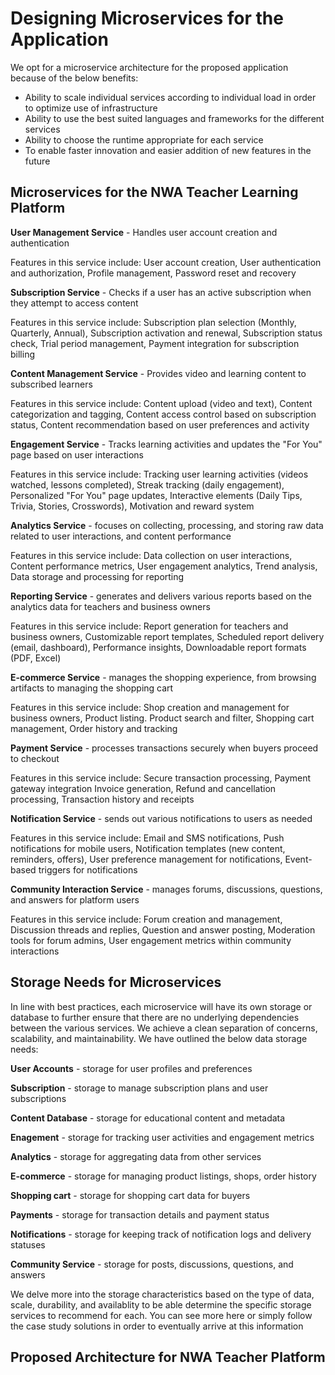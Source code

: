# Designing Microservices for the Application

We opt for a microservice architecture for the proposed application because of the below benefits:
* Ability to scale individual services according to individual load in order to optimize use of infrastructure
* Ability to use the best suited languages and frameworks for the different services
* Ability to choose the runtime appropriate for each service
* To enable faster innovation and easier addition of new features in the future

## Microservices for the NWA Teacher Learning Platform
**User Management Service** - Handles user account creation and authentication

Features in this service include: User account creation, User authentication and authorization, Profile management, Password reset and recovery

**Subscription Service** - Checks if a user has an active subscription when they attempt to access content

Features in this service include: Subscription plan selection (Monthly, Quarterly, Annual), Subscription activation and renewal, Subscription status check, Trial period management, Payment integration for subscription billing

**Content Management Service** - Provides video and learning content to subscribed learners

Features in this service include: Content upload (video and text), Content categorization and tagging, Content access control based on subscription status, Content recommendation based on user preferences and activity

**Engagement Service** - Tracks learning activities and updates the "For You" page based on user interactions

Features in this service include: Tracking user learning activities (videos watched, lessons completed), Streak tracking (daily engagement), Personalized "For You" page updates, Interactive elements (Daily Tips, Trivia, Stories, Crosswords), Motivation and reward system

**Analytics Service** -  focuses on collecting, processing, and storing raw data related to user interactions, and content performance

Features in this service include: Data collection on user interactions, Content performance metrics, User engagement analytics, Trend analysis, Data storage and processing for reporting

**Reporting Service** - generates and delivers various reports based on the analytics data for teachers and business owners

Features in this service include: Report generation for teachers and business owners, Customizable report templates, Scheduled report delivery (email, dashboard), Performance insights, Downloadable report formats (PDF, Excel)

**E-commerce Service** - manages the shopping experience, from browsing artifacts to managing the shopping cart

Features in this service include: Shop creation and management for business owners, Product listing. Product search and filter, Shopping cart management, Order history and tracking

**Payment Service** - processes transactions securely when buyers proceed to checkout

Features in this service include: Secure transaction processing, Payment gateway integration
Invoice generation, Refund and cancellation processing, Transaction history and receipts

**Notification Service** - sends out various notifications to users as needed

Features in this service include: Email and SMS notifications, Push notifications for mobile users, Notification templates (new content, reminders, offers), User preference management for notifications, Event-based triggers for notifications

**Community Interaction Service** - manages forums, discussions, questions, and answers for platform users

Features in this service include: Forum creation and management, Discussion threads and replies, Question and answer posting, Moderation tools for forum admins, User engagement metrics within community interactions

## Storage Needs for Microservices
In line with  best practices, each microservice will have its own storage or database to further ensure that there are no underlying dependencies between the various services. We achieve a clean separation of concerns, scalability, and maintainability. We have outlined the below data storage needs:

**User Accounts** - storage for user profiles and preferences

**Subscription** - storage to manage subscription plans and user subscriptions

**Content Database** - storage for educational content and metadata

**Enagement** - storage for tracking user activities and engagement metrics

**Analytics** - storage for aggregating data from other services

**E-commerce** - storage for managing product listings, shops, order history

**Shopping cart** - storage for shopping cart data for buyers

**Payments** - storage for transaction details and payment status

**Notifications** - storage for keeping track of notification logs and delivery statuses

**Community Service** - storage for posts, discussions, questions, and answers

We delve more into the storage characteristics based on the type of data, scale, durability, and availablity to be able determine the specific storage services to recommend for each. You can see more here or simply follow the case study solutions in order to eventually arrive at this information

## Proposed Architecture for NWA Teacher Platform

